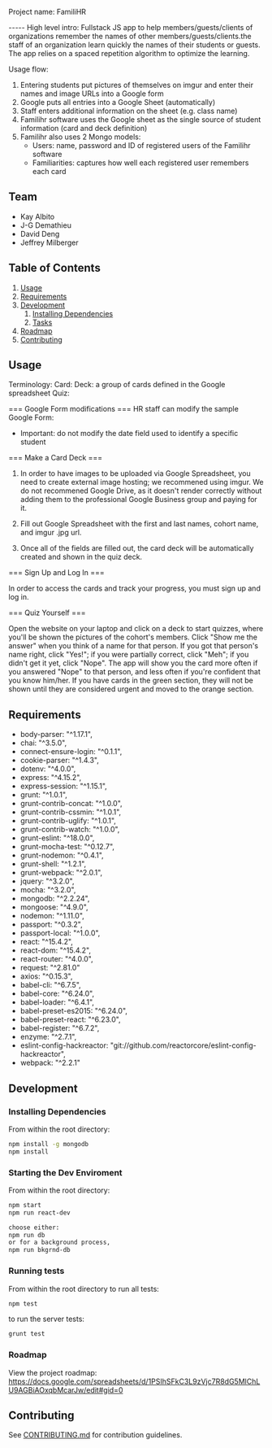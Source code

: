 Project name: FamiliHR

----- High level intro:
Fullstack JS app to help members/guests/clients of organizations remember the names of other members/guests/clients.the staff of an organization learn quickly the names of their students or guests. 
The app relies on a spaced repetition algorithm to optimize the learning.

Usage flow:
1. Entering students put pictures of themselves on imgur and enter their names and image URLs into a Google form 
2. Google puts all entries into a Google Sheet (automatically)
3. Staff enters additional information on the sheet (e.g. class name)
4. Familihr software uses the Google sheet as the single source of student information (card and deck definition)
5. Familihr also uses 2 Mongo models:
   * Users: name, password and ID of registered users of the Familihr software
   * Familiarities: captures how well each registered user remembers each card



## Team

  - Kay Albito
  - J-G Demathieu
  - David Deng
  - Jeffrey Milberger

## Table of Contents

1. [Usage](#usage)
1. [Requirements](#requirements)
1. [Development](#development)
    1. [Installing Dependencies](#installing-dependencies)
    1. [Tasks](#tasks)
1. [Roadmap](#roadmap)
1. [Contributing](#contributing)

## Usage

Terminology:
Card: 
Deck: a group of cards defined in the Google spreadsheet 
Quiz: 

=== Google Form modifications ===
HR staff can modify the sample Google Form:
* Important: do not modify the date field used to identify a specific student


=== Make a Card Deck ===

1. In order to have images to be uploaded via Google Spreadsheet, you need to create external image hosting; we recommened using imgur. We do not recommened Google Drive, as it doesn't render correctly without adding them to the professional Google Business group and paying for it. 

2. Fill out Google Spreadsheet with the first and last names, cohort name, and imgur .jpg url. 

3. Once all of the fields are filled out, the card deck will be automatically created and shown in the quiz deck. 


=== Sign Up and Log In ===

In order to access the cards and track your progress, you must sign up and log in. 


=== Quiz Yourself ===

Open the website on your laptop and click on a deck to start quizzes, where you'll be shown the pictures of the cohort's members. Click "Show me the answer" when you think of a name for that person. If you got that person's name right, click "Yes!"; if you were partially correct, click "Meh"; if you didn't get it yet, click "Nope". The app will show you the card more often if you answered "Nope" to that person, and less often if you're confident that you know him/her. If you have cards in the green section, they will not be shown until they are considered urgent and moved to the orange section.


## Requirements

- body-parser: "^1.17.1",
- chai: "^3.5.0",
- connect-ensure-login: "^0.1.1",
- cookie-parser: "^1.4.3",
- dotenv: "^4.0.0",
- express: "^4.15.2",
- express-session: "^1.15.1",
- grunt: "^1.0.1",
- grunt-contrib-concat: "^1.0.0",
- grunt-contrib-cssmin: "^1.0.1",
- grunt-contrib-uglify: "^1.0.1",
- grunt-contrib-watch: "^1.0.0",
- grunt-eslint: "^18.0.0",
- grunt-mocha-test: "^0.12.7",
- grunt-nodemon: "^0.4.1",
- grunt-shell: "^1.2.1",
- grunt-webpack: "^2.0.1",
- jquery: "^3.2.0",
- mocha: "^3.2.0",
- mongodb: "^2.2.24",
- mongoose: "^4.9.0",
- nodemon: "^1.11.0",
- passport: "^0.3.2",
- passport-local: "^1.0.0",
- react: "^15.4.2",
- react-dom: "^15.4.2",
- react-router: "^4.0.0",
- request: "^2.81.0"
- axios: "^0.15.3",
- babel-cli: "^6.7.5",
- babel-core: "^6.24.0",
- babel-loader: "^6.4.1",
- babel-preset-es2015: "^6.24.0",
- babel-preset-react: "^6.23.0",
- babel-register: "^6.7.2",
- enzyme: "^2.7.1",
- eslint-config-hackreactor: "git://github.com/reactorcore/eslint-config-hackreactor",
- webpack: "^2.2.1"


## Development

### Installing Dependencies

From within the root directory:

```sh
npm install -g mongodb
npm install
```

### Starting the Dev Enviroment

From within the root directory:

```sh
npm start
npm run react-dev

choose either: 
npm run db
or for a background process, 
npm run bkgrnd-db
```

### Running tests

From within the root directory to run all tests: 

```sh
npm test
```

to run the server tests:
```sh
grunt test
```


### Roadmap

View the project roadmap: https://docs.google.com/spreadsheets/d/1PSIhSFkC3L9zVjc7R8dG5MlChLU9AGBiAOxqbMcarJw/edit#gid=0


## Contributing

See [CONTRIBUTING.md](CONTRIBUTING.md) for contribution guidelines.
